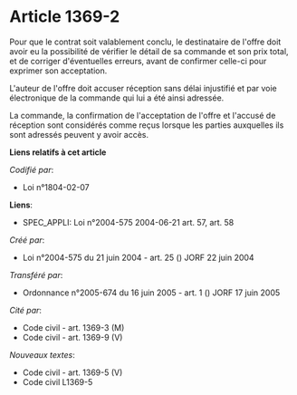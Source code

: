 # Article 1369-2

Pour que le contrat soit valablement conclu, le destinataire de l'offre doit avoir eu la possibilité de vérifier le détail de
sa commande et son prix total, et de corriger d'éventuelles erreurs, avant de confirmer celle-ci pour exprimer son
acceptation.

L'auteur de l'offre doit accuser réception sans délai injustifié et par voie électronique de la commande qui lui a été ainsi
adressée.

La commande, la confirmation de l'acceptation de l'offre et l'accusé de réception sont considérés comme reçus lorsque les
parties auxquelles ils sont adressés peuvent y avoir accès.

**Liens relatifs à cet article**

_Codifié par_:

  - Loi n°1804-02-07

**Liens**:

  - SPEC_APPLI: Loi n°2004-575 2004-06-21 art. 57, art. 58

_Créé par_:

  - Loi n°2004-575 du 21 juin 2004 - art. 25 () JORF 22 juin 2004

_Transféré par_:

  - Ordonnance n°2005-674 du 16 juin 2005 - art. 1 () JORF 17 juin 2005

_Cité par_:

  - Code civil - art. 1369-3 (M)
  - Code civil - art. 1369-9 (V)

_Nouveaux textes_:

  - Code civil - art. 1369-5 (V)
  - Code civil L1369-5
